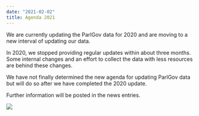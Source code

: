 ```yaml
---
date: "2021-02-02"
title: Agenda 2021
---
```


We are currently updating the ParlGov data for 2020 and are moving to a new interval of updating our data.

In 2020, we stopped providing regular updates within about three months. Some internal changes and an effort to collect the data with less resources are behind these changes.

We have not finally determined the new agenda for updating ParlGov data but will do so after we have completed the 2020 update.

Further information will be posted in the news entries.

![](/images/parliament-netherlands.jpg)
